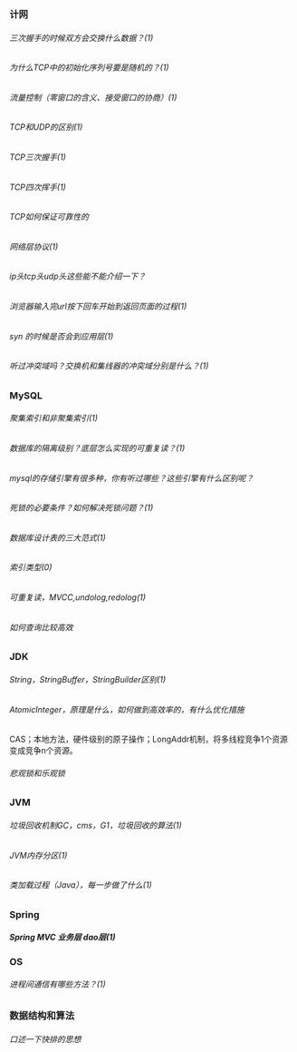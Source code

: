 ### 计网
###### 三次握手的时候双方会交换什么数据？(1)
###### 为什么TCP中的初始化序列号要是随机的？(1)
###### 流量控制（零窗口的含义、接受窗口的协商）(1)
###### TCP和UDP的区别(1)
###### TCP三次握手(1)
###### TCP四次挥手(1)
###### TCP如何保证可靠性的
###### 网络层协议(1)
###### ip头tcp头udp头这些能不能介绍一下？
###### 浏览器输入完url按下回车开始到返回页面的过程(1)
###### syn 的时候是否会到应用层(1)
###### 听过冲突域吗？交换机和集线器的冲突域分别是什么？(1)

### MySQL
###### 聚集索引和非聚集索引(1)
###### 数据库的隔离级别？底层怎么实现的可重复读？(1)
###### mysql的存储引擎有很多种，你有听过哪些？这些引擎有什么区别呢？
###### 死锁的必要条件？如何解决死锁问题？(1)
###### 数据库设计表的三大范式(1)
###### 索引类型(0)
###### 可重复读，MVCC,undolog,redolog(1)
###### 如何查询比较高效

### JDK
###### String，StringBuffer，StringBuilder区别(1)
###### AtomicInteger，原理是什么，如何做到高效率的，有什么优化措施
CAS；本地方法，硬件级别的原子操作；LongAddr机制，将多线程竞争1个资源变成竞争n个资源。
###### 悲观锁和乐观锁

### JVM
###### 垃圾回收机制GC，cms，G1，垃圾回收的算法(1)
###### JVM内存分区(1)
###### 类加载过程（Java），每一步做了什么(1)

### Spring
##### Spring MVC 业务层 dao层(1)

### OS
###### 进程间通信有哪些方法？(1)

### 数据结构和算法
###### 口述一下快排的思想
